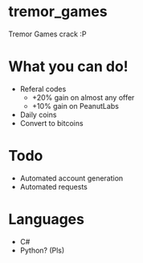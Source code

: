 # tremor_games
Tremor Games crack :P

# What you can do!
* Referal codes
  * +20% gain on almost any offer
  * +10% gain on PeanutLabs
* Daily coins
* Convert to bitcoins

# Todo
* Automated account generation
* Automated requests

# Languages
* C#
* Python? (Pls)
